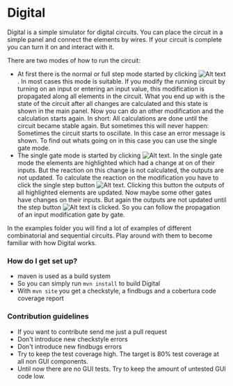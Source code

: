 # Digital #

Digital is a simple simulator for digital circuits. You can place the circuit in a simple panel and connect the elements
by wires. If your circuit is complete you can turn it on and interact with it.

There are two modes of how to run the circuit:

* At first there is the normal or full step mode started by clicking ![Alt text](https://bitbucket.org/hneemann/digital/raw/master/src/main/resources/run.gif). 
  In most cases this mode is suitable. If you modify the running circuit by
  turning on an input or entering an input value, this modification is propagated along all elements in the circuit.
  What you end up with is the state of the circuit after all changes are calculated and this state is shown in the main panel.
  Now you can do an other modification and the calculation starts again.
  In short: All calculations are done until the circuit became stable again. But sometimes this will never happen: Sometimes 
  the circuit starts to oscillate. In this case an error message is shown. To find out whats going on in this case you can use 
  the single gate mode.
* The single gate mode is started by clicking ![Alt text](https://bitbucket.org/hneemann/digital/raw/master/src/main/resources/micro.gif).
  In the single gate mode the elements are highlighted which had a change at on of their inputs. But the reaction on this change 
  is not calculated, the outputs are not updated. To calculate the reaction on the modification you have to click the single step button ![Alt text](https://bitbucket.org/hneemann/digital/raw/master/src/main/resources/step.gif). 
  Clicking this button the outputs of all highlighted elements are updated. Now maybe some other gates have changes on their inputs. 
  But again the outputs are not updated until the step button ![Alt text](https://bitbucket.org/hneemann/digital/raw/master/src/main/resources/step.gif)
  is clicked. So you can follow the propagation of an input modification gate by gate.
  
In the examples folder you will find a lot of examples of different combinatorial and sequential circuits. Play around 
with them to become familiar with how Digital works.  
  
### How do I get set up? ###

* maven is used as a build system
* So you can simply run `mvn install` to build Digital 
* With `mvn site` you get a checkstyle, a findbugs and a cobertura code coverage report

### Contribution guidelines ###

* If you want to contribute send me just a pull request
* Don't introduce new checkstyle errors
* Don't introduce new findbugs errors
* Try to keep the test coverage high. The target is 80% test coverage at all non GUI components.
* Until now there are no GUI tests. Try to keep the amount of untested GUI code low. 

